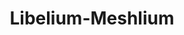 ---
title: Libelium-Meshlium
layout: bundle
image: '/guides/images/devices/device-list/libelium.jpg'
---